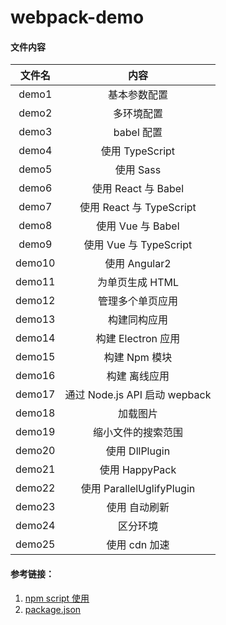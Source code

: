 # webpack-demo

#### 文件内容

| 文件名 |             内容              |
| :----: | :---------------------------: |
| demo1  |         基本参数配置          |
| demo2  |          多环境配置           |
| demo3  |          babel 配置           |
| demo4  |        使用 TypeScript        |
| demo5  |           使用 Sass           |
| demo6  |      使用 React 与 Babel      |
| demo7  |   使用 React 与 TypeScript    |
| demo8  |       使用 Vue 与 Babel       |
| demo9  |    使用 Vue 与 TypeScript     |
| demo10 |         使用 Angular2         |
| demo11 |        为单页生成 HTML        |
| demo12 |       管理多个单页应用        |
| demo13 |         构建同构应用          |
| demo14 |      构建 Electron 应用       |
| demo15 |         构建 Npm 模块         |
| demo16 |         构建 离线应用         |
| demo17 | 通过 Node.js API 启动 wepback |
| demo18 |           加载图片            |
| demo19 |      缩小文件的搜索范围       |
| demo20 |        使用 DllPlugin         |
| demo21 |        使用 HappyPack         |
| demo22 |   使用 ParallelUglifyPlugin   |
| demo23 |         使用 自动刷新         |
| demo24 |           区分环境            |
| demo25 |         使用 cdn 加速         |

#### 参考链接：

1. [npm script 使用](http://www.ruanyifeng.com/blog/2016/10/npm_scripts.html)
2. [package.json](https://javascript.ruanyifeng.com/nodejs/packagejson.html)
